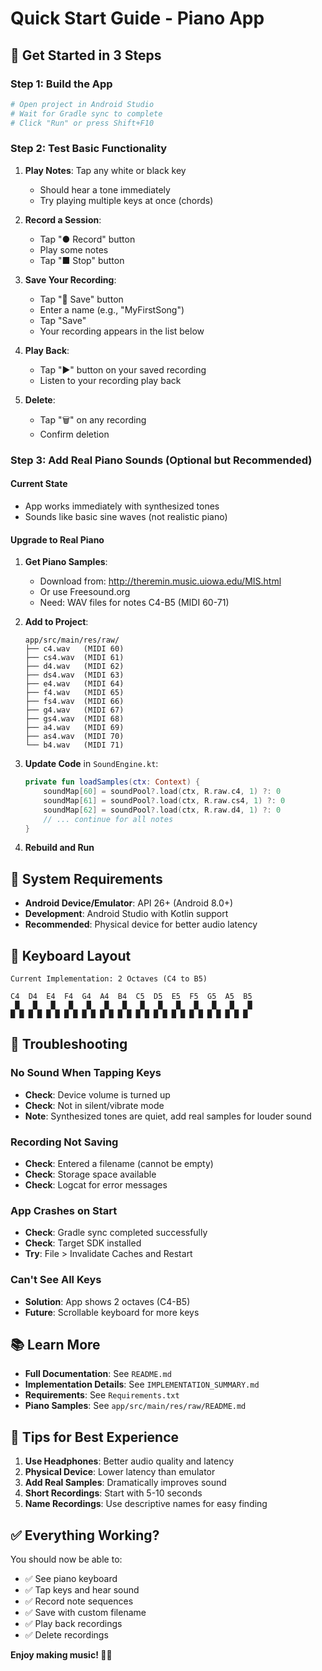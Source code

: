 # Quick Start Guide - Piano App

## 🚀 Get Started in 3 Steps

### Step 1: Build the App
```bash
# Open project in Android Studio
# Wait for Gradle sync to complete
# Click "Run" or press Shift+F10
```

### Step 2: Test Basic Functionality
1. **Play Notes**: Tap any white or black key
   - Should hear a tone immediately
   - Try playing multiple keys at once (chords)

2. **Record a Session**:
   - Tap "● Record" button
   - Play some notes
   - Tap "■ Stop" button

3. **Save Your Recording**:
   - Tap "💾 Save" button
   - Enter a name (e.g., "MyFirstSong")
   - Tap "Save"
   - Your recording appears in the list below

4. **Play Back**:
   - Tap "▶" button on your saved recording
   - Listen to your recording play back

5. **Delete**:
   - Tap "🗑" on any recording
   - Confirm deletion

### Step 3: Add Real Piano Sounds (Optional but Recommended)

#### Current State
- App works immediately with synthesized tones
- Sounds like basic sine waves (not realistic piano)

#### Upgrade to Real Piano
1. **Get Piano Samples**:
   - Download from: http://theremin.music.uiowa.edu/MIS.html
   - Or use Freesound.org
   - Need: WAV files for notes C4-B5 (MIDI 60-71)

2. **Add to Project**:
   ```
   app/src/main/res/raw/
   ├── c4.wav   (MIDI 60)
   ├── cs4.wav  (MIDI 61)
   ├── d4.wav   (MIDI 62)
   ├── ds4.wav  (MIDI 63)
   ├── e4.wav   (MIDI 64)
   ├── f4.wav   (MIDI 65)
   ├── fs4.wav  (MIDI 66)
   ├── g4.wav   (MIDI 67)
   ├── gs4.wav  (MIDI 68)
   ├── a4.wav   (MIDI 69)
   ├── as4.wav  (MIDI 70)
   └── b4.wav   (MIDI 71)
   ```

3. **Update Code** in `SoundEngine.kt`:
   ```kotlin
   private fun loadSamples(ctx: Context) {
       soundMap[60] = soundPool?.load(ctx, R.raw.c4, 1) ?: 0
       soundMap[61] = soundPool?.load(ctx, R.raw.cs4, 1) ?: 0
       soundMap[62] = soundPool?.load(ctx, R.raw.d4, 1) ?: 0
       // ... continue for all notes
   }
   ```

4. **Rebuild and Run**

## 📱 System Requirements

- **Android Device/Emulator**: API 26+ (Android 8.0+)
- **Development**: Android Studio with Kotlin support
- **Recommended**: Physical device for better audio latency

## 🎹 Keyboard Layout

```
Current Implementation: 2 Octaves (C4 to B5)

C4  D4  E4  F4  G4  A4  B4  C5  D5  E5  F5  G5  A5  B5
 █   █   █   █   █   █   █   █   █   █   █   █   █   █
█ █ █ █ █ █ █ █ █ █ █ █ █ █ █ █ █ █ █ █ █ █ █ █ █ █ █
```

## 🔧 Troubleshooting

### No Sound When Tapping Keys
- **Check**: Device volume is turned up
- **Check**: Not in silent/vibrate mode
- **Note**: Synthesized tones are quiet, add real samples for louder sound

### Recording Not Saving
- **Check**: Entered a filename (cannot be empty)
- **Check**: Storage space available
- **Check**: Logcat for error messages

### App Crashes on Start
- **Check**: Gradle sync completed successfully
- **Check**: Target SDK installed
- **Try**: File > Invalidate Caches and Restart

### Can't See All Keys
- **Solution**: App shows 2 octaves (C4-B5)
- **Future**: Scrollable keyboard for more keys

## 📚 Learn More

- **Full Documentation**: See `README.md`
- **Implementation Details**: See `IMPLEMENTATION_SUMMARY.md`
- **Requirements**: See `Requirements.txt`
- **Piano Samples**: See `app/src/main/res/raw/README.md`

## 🎵 Tips for Best Experience

1. **Use Headphones**: Better audio quality and latency
2. **Physical Device**: Lower latency than emulator
3. **Add Real Samples**: Dramatically improves sound
4. **Short Recordings**: Start with 5-10 seconds
5. **Name Recordings**: Use descriptive names for easy finding

## ✅ Everything Working?

You should now be able to:
- ✅ See piano keyboard
- ✅ Tap keys and hear sound
- ✅ Record note sequences
- ✅ Save with custom filename
- ✅ Play back recordings
- ✅ Delete recordings

**Enjoy making music! 🎹🎶**
